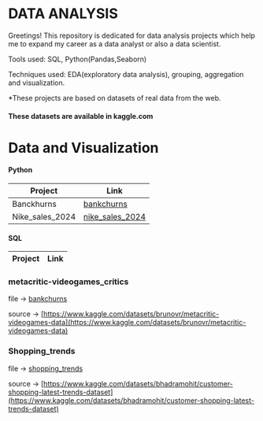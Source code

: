 # DATA ANALYSIS
Greetings!
This repository is dedicated for data analysis projects which help me to expand my career as a data analyst or also a data scientist.

Tools used: SQL, Python(Pandas,Seaborn)

Techniques used: EDA(exploratory data analysis), grouping, aggregation and visualization.

*These projects are based on datasets of real data from the web.

#### These datasets are available in kaggle.com 



 # Data and Visualization


 #### Python 
   Project     | Link  
   ----------- | -------
   Banckhurns  |  [bankchurns](Python/data_analysis_visualizations/bankchurns.ipynb)
  Nike_sales_2024|   [nike_sales_2024](Python/data_analysis_visualizations/nike_sales_2024.ipynb)




 
      
      
 
 



 
#### SQL
Project | Link
------- | -----


### metacritic-videogames_critics


file -> [bankchurns](Python/data_analysis_visualizations/bankchurns.ipynb)

source -> [https://www.kaggle.com/datasets/brunovr/metacritic-videogames-data](https://www.kaggle.com/datasets/brunovr/metacritic-videogames-data)

### Shopping_trends 



file -> [shopping_trends](SQL/shopping_trends.sql)

source -> [https://www.kaggle.com/datasets/bhadramohit/customer-shopping-latest-trends-dataset](https://www.kaggle.com/datasets/bhadramohit/customer-shopping-latest-trends-dataset)






 
  

 





 


